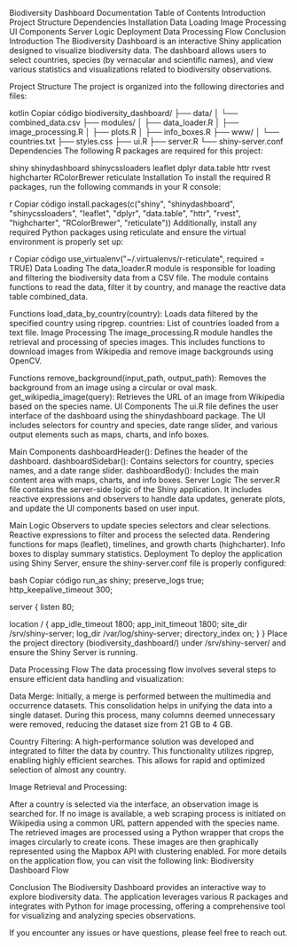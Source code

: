 Biodiversity Dashboard Documentation
Table of Contents
Introduction
Project Structure
Dependencies
Installation
Data Loading
Image Processing
UI Components
Server Logic
Deployment
Data Processing Flow
Conclusion
Introduction
The Biodiversity Dashboard is an interactive Shiny application designed to visualize biodiversity data. The dashboard allows users to select countries, species (by vernacular and scientific names), and view various statistics and visualizations related to biodiversity observations.

Project Structure
The project is organized into the following directories and files:

kotlin
Copiar código
biodiversity_dashboard/
├── data/
│   └── combined_data.csv
├── modules/
│   ├── data_loader.R
│   ├── image_processing.R
│   ├── plots.R
│   ├── info_boxes.R
├── www/
│   └── countries.txt
├── styles.css
├── ui.R
├── server.R
└── shiny-server.conf
Dependencies
The following R packages are required for this project:

shiny
shinydashboard
shinycssloaders
leaflet
dplyr
data.table
httr
rvest
highcharter
RColorBrewer
reticulate
Installation
To install the required R packages, run the following commands in your R console:

r
Copiar código
install.packages(c("shiny", "shinydashboard", "shinycssloaders", "leaflet", "dplyr", "data.table", "httr", "rvest", "highcharter", "RColorBrewer", "reticulate"))
Additionally, install any required Python packages using reticulate and ensure the virtual environment is properly set up:

r
Copiar código
use_virtualenv("~/.virtualenvs/r-reticulate", required = TRUE)
Data Loading
The data_loader.R module is responsible for loading and filtering the biodiversity data from a CSV file. The module contains functions to read the data, filter it by country, and manage the reactive data table combined_data.

Functions
load_data_by_country(country): Loads data filtered by the specified country using ripgrep.
countries: List of countries loaded from a text file.
Image Processing
The image_processing.R module handles the retrieval and processing of species images. This includes functions to download images from Wikipedia and remove image backgrounds using OpenCV.

Functions
remove_background(input_path, output_path): Removes the background from an image using a circular or oval mask.
get_wikipedia_image(query): Retrieves the URL of an image from Wikipedia based on the species name.
UI Components
The ui.R file defines the user interface of the dashboard using the shinydashboard package. The UI includes selectors for country and species, date range slider, and various output elements such as maps, charts, and info boxes.

Main Components
dashboardHeader(): Defines the header of the dashboard.
dashboardSidebar(): Contains selectors for country, species names, and a date range slider.
dashboardBody(): Includes the main content area with maps, charts, and info boxes.
Server Logic
The server.R file contains the server-side logic of the Shiny application. It includes reactive expressions and observers to handle data updates, generate plots, and update the UI components based on user input.

Main Logic
Observers to update species selectors and clear selections.
Reactive expressions to filter and process the selected data.
Rendering functions for maps (leaflet), timelines, and growth charts (highcharter).
Info boxes to display summary statistics.
Deployment
To deploy the application using Shiny Server, ensure the shiny-server.conf file is properly configured:

bash
Copiar código
run_as shiny;
preserve_logs true;
http_keepalive_timeout 300;

server {
  listen 80;

  location / {
    app_idle_timeout 1800;
    app_init_timeout 1800;
    site_dir /srv/shiny-server;
    log_dir /var/log/shiny-server;
    directory_index on;
  }
}
Place the project directory (biodiversity_dashboard/) under /srv/shiny-server/ and ensure the Shiny Server is running.

Data Processing Flow
The data processing flow involves several steps to ensure efficient data handling and visualization:

Data Merge: Initially, a merge is performed between the multimedia and occurrence datasets. This consolidation helps in unifying the data into a single dataset. During this process, many columns deemed unnecessary were removed, reducing the dataset size from 21 GB to 4 GB.

Country Filtering: A high-performance solution was developed and integrated to filter the data by country. This functionality utilizes ripgrep, enabling highly efficient searches. This allows for rapid and optimized selection of almost any country.

Image Retrieval and Processing:

After a country is selected via the interface, an observation image is searched for. If no image is available, a web scraping process is initiated on Wikipedia using a common URL pattern appended with the species name.
The retrieved images are processed using a Python wrapper that crops the images circularly to create icons.
These images are then graphically represented using the Mapbox API with clustering enabled.
For more details on the application flow, you can visit the following link: Biodiversity Dashboard Flow

Conclusion
The Biodiversity Dashboard provides an interactive way to explore biodiversity data. The application leverages various R packages and integrates with Python for image processing, offering a comprehensive tool for visualizing and analyzing species observations.

If you encounter any issues or have questions, please feel free to reach out.
